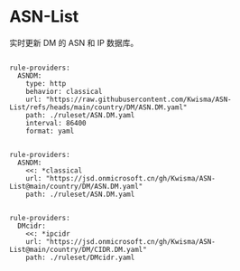 
# ASN-List

实时更新 DM 的 ASN 和 IP 数据库。

<pre><code class="language-javascript">
rule-providers:
  ASNDM:
    type: http
    behavior: classical
    url: "https://raw.githubusercontent.com/Kwisma/ASN-List/refs/heads/main/country/DM/ASN.DM.yaml"
    path: ./ruleset/ASN.DM.yaml
    interval: 86400
    format: yaml
</code></pre>

<pre><code class="language-javascript">
rule-providers:
  ASNDM:
    <<: *classical
    url: "https://jsd.onmicrosoft.cn/gh/Kwisma/ASN-List@main/country/DM/ASN.DM.yaml"
    path: ./ruleset/ASN.DM.yaml
</code></pre>

<pre><code class="language-javascript">
rule-providers:
  DMcidr:
    <<: *ipcidr
    url: "https://jsd.onmicrosoft.cn/gh/Kwisma/ASN-List@main/country/DM/CIDR.DM.yaml"
    path: ./ruleset/DMcidr.yaml
</code></pre>